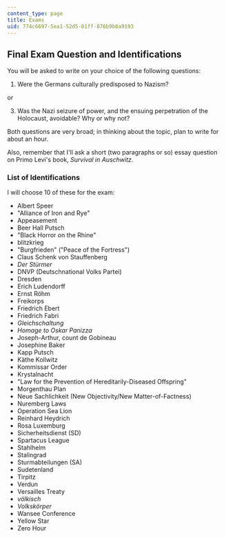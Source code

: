 ```yaml
---
content_type: page
title: Exams
uid: 774c6697-5ea1-52d5-81ff-876b9b0a9193
---
```


Final Exam Question and Identifications
---------------------------------------

You will be asked to write on your choice of the following questions:

1.  Were the Germans culturally predisposed to Nazism?
    

or

3.  Was the Nazi seizure of power, and the ensuing perpetration of the Holocaust, avoidable? Why or why not?
    

Both questions are very broad; in thinking about the topic, plan to write for about an hour.

Also, remember that I'll ask a short (two paragraphs or so) essay question on Primo Levi's book, _Survival in Auschwitz_.

### List of Identifications

I will choose 10 of these for the exam:

*   Albert Speer
*   "Alliance of Iron and Rye"
*   Appeasement
*   Beer Hall Putsch
*   "Black Horror on the Rhine"
*   blitzkrieg
*   "Burgfrieden" ("Peace of the Fortress")
*   Claus Schenk von Stauffenberg
*   _Der Stürmer_
*   DNVP (Deutschnational Volks Partei)
*   Dresden
*   Erich Ludendorff
*   Ernst Röhm
*   Freikorps
*   Friedrich Ebert
*   Friedrich Fabri
*   _Gleichschaltung_
*   _Homage to Oskar Panizza_
*   Joseph-Arthur, count de Gobineau
*   Josephine Baker
*   Kapp Putsch
*   Käthe Kollwitz
*   Kommissar Order
*   Krystalnacht
*   "Law for the Prevention of Hereditarily-Diseased Offspring"
*   Morgenthau Plan
*   Neue Sachlichkeit (New Objectivity/New Matter-of-Factness)
*   Nuremberg Laws
*   Operation Sea Lion
*   Reinhard Heydrich
*   Rosa Luxemburg
*   Sicherheitsdienst (SD)
*   Spartacus League
*   Stahlhelm
*   Stalingrad
*   Sturmabteilungen (SA)
*   Sudetenland
*   Tirpitz
*   Verdun
*   Versailles Treaty
*   _völkisch_
*   _Volkskörper_
*   Wansee Conference
*   Yellow Star
*   Zero Hour